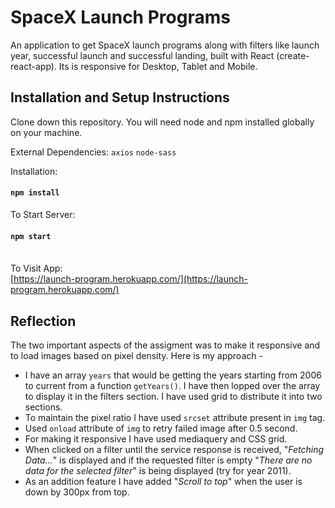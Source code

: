 # SpaceX Launch Programs

An application to get SpaceX launch programs along with filters like launch year, successful launch and successful landing, built with React (create-react-app). Its is responsive for Desktop, Tablet and Mobile.

## Installation and Setup Instructions

Clone down this repository. You will need node and npm installed globally on your machine.

External Dependencies:
`axios`
`node-sass`

Installation:

#### `npm install`

To Start Server:

#### `npm start`

\
To Visit App:\
[https://launch-program.herokuapp.com/](https://launch-program.herokuapp.com/)

## Reflection

<!--This was given to me as an assignment.-->
The two important aspects of the assigment was to make it responsive and to load images based on pixel density. Here is my approach -

- I have an array `years` that would be getting the years starting from 2006 to current from a function `getYears()`. I have then lopped over the array to display it in the filters section. I have used grid to distribute it into two sections.
- To maintain the pixel ratio I have used `srcset` attribute present in `img` tag.
- Used `onload` attribute of `img` to retry failed image after 0.5 second.
- For making it responsive I have used mediaquery and CSS grid.
- When clicked on a filter until the service response is received, "_Fetching Data..._" is displayed and if the requested filter is empty "_There are no data for the selected filter_" is being displayed (try for year 2011).
- As an addition feature I have added "_Scroll to top_" when the user is down by 300px from top.
